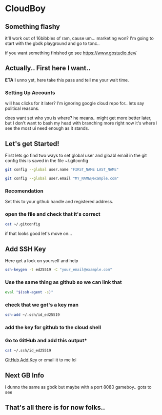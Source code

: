 # CloudBoy

## Something flashy

it'll work out of 16bibbles of ram, cause um... marketing won?
I'm going to start with the gbdk playground and go to tonc..

if you want something finished go see
https://www.gbstudio.dev/

## Actually.. First here I want..


**ETA** I unno yet, here take this pass and tell me your wait time.

### Setting Up Accounts

will has clicks for it later?
I'm ignoring google cloud repo for.. lets say political reasons.

does want set who you is where?
he means..
might get more better later, but I don't want to 
bash my head with branching more right now
it's where I see the most ui need enough as it stands.

## Let's get Started!

First lets go find two ways to set 
global user and gloabl email in the git config
this is saved in the file ~/.gitconfig

```bash
git config --global user.name "FIRST_NAME LAST_NAME"
```

```bash
git config --global user.email "MY_NAME@example.com"
```
### Recomendation

Set this to your github handle and registered address.

### open the file and check that it's correct

```bash
cat ~/.gitconfig
```

if that looks good let's move on...

## Add SSH Key

Here get a lock on yourself and help

```bash
ssh-keygen -t ed25519 -C "your_email@example.com"
```
### Use the same thing as github so we can link that

```sh
eval "$(ssh-agent -s)"
```
### check that we got's a key man

```bash
ssh-add ~/.ssh/id_ed25519
```

### add the key for github to the cloud shell

### **Go to GitHub and add this output***

```bash
cat ~/.ssh/id_ed25519
```
[GitHub Add Key](https://github.com/settings/ssh/new)
or email it to me lol

## Next GB Info

i dunno
the same as gbdk but maybe with a port 8080 gameboy.. gots to see

## That's all there is for now folks..

<walkthrough-conclusion-trophy></walkthrough-conclusion-trophy>